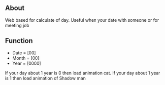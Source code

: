 ## About

Web based for calculate of day. Useful when your date with someone or for meeting job

## Function

- Date = [00]
- Month = [00]
- Year = [0000]

If your day about 1 year is 0 then load animation cat. If your day about 1 year is 1 then load animation of Shadow man
